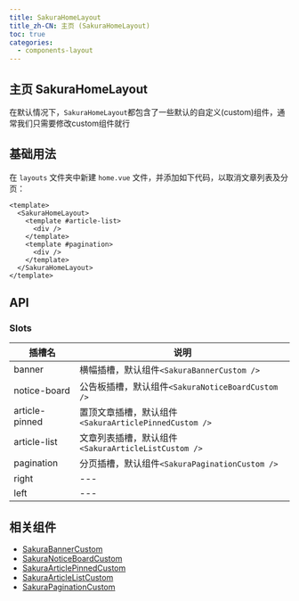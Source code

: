 ```yaml
---
title: SakuraHomeLayout
title_zh-CN: 主页 (SakuraHomeLayout)
toc: true
categories:
  - components-layout
---
```


## 主页 SakuraHomeLayout

在默认情况下，`SakuraHomeLayout`都包含了一些默认的自定义(custom)组件，通常我们只需要修改custom组件就行

## 基础用法

在 `layouts` 文件夹中新建 `home.vue` 文件，并添加如下代码，以取消文章列表及分页：

```vue
<template>
  <SakuraHomeLayout>
    <template #article-list>
      <div />
    </template>
    <template #pagination>
      <div />
    </template>
  </SakuraHomeLayout>
</template>
```

## API

### Slots

| 插槽名 | 说明 |
| ---- | ---- |
| banner | 横幅插槽，默认组件`<SakuraBannerCustom />` |
| notice-board | 公告板插槽，默认组件`<SakuraNoticeBoardCustom />` |
| article-pinned | 置顶文章插槽，默认组件`<SakuraArticlePinnedCustom />` |
| article-list | 文章列表插槽，默认组件`<SakuraArticleListCustom />` |
| pagination | 分页插槽，默认组件`<SakuraPaginationCustom />` |
| right | --- |
| left | --- |

## 相关组件

* [SakuraBannerCustom](/components-custom/SakuraBannerCustom)
* [SakuraNoticeBoardCustom](/components-custom/SakuraNoticeBoardCustom)
* [SakuraArticlePinnedCustom](/components-custom/SakuraArticlePinnedCustom)
* [SakuraArticleListCustom](/components-custom/SakuraArticleListCustom)
* [SakuraPaginationCustom](/components-custom/SakuraPaginationCustom)
